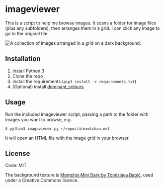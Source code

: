 # imageviewer

This is a script to help me browse images.
It scans a folder for image files (plus any subfolders), then arranges them in a grid.
I can click any image to go to the original file:

![A collection of images arranged in a grid on a dark background.](screenshot.png)

## Installation

1.  Install Python 3
2.  Clone the repo
3.  Install the requirements (`pip3 install -r requirements.txt`)
4.  (Optional) install [dominant_colours](https://github.com/alexwlchan/dominant_colours)

## Usage

Run the included imageviewer script, passing a path to the folder with images you want to browse, e.g.

```console
$ python3 imageviewer.py ~/repos/alexwlchan.net
```

It will open an HTML file with the image grid in your browser.

## License

Code: MIT.

The background texture is [Memphis Mini Dark by Tomislava Babić](https://www.toptal.com/designers/subtlepatterns/memphis-mini-dark-pattern/), used under a Creative Commons licence.
